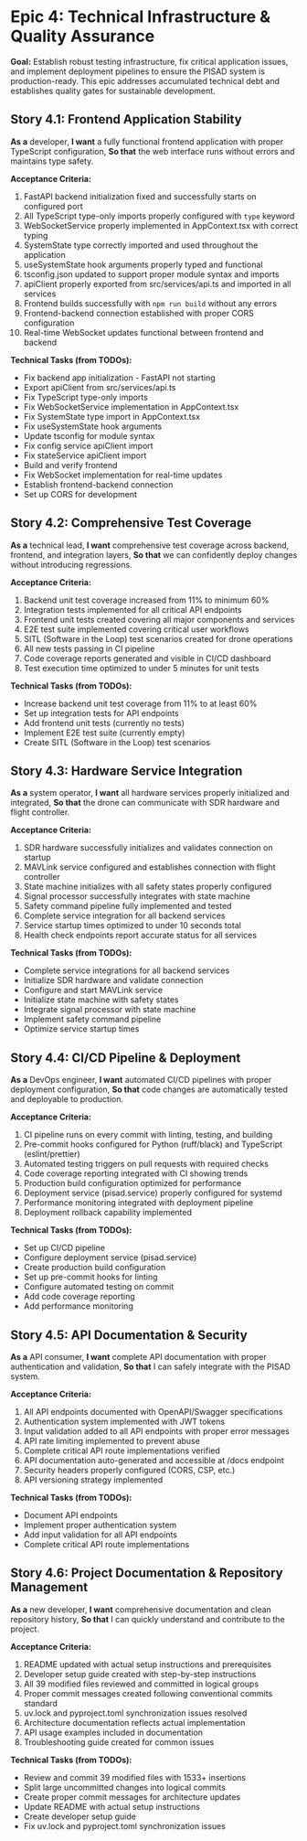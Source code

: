 # Epic 4: Technical Infrastructure & Quality Assurance

**Goal:** Establish robust testing infrastructure, fix critical application issues, and implement deployment pipelines to ensure the PISAD system is production-ready. This epic addresses accumulated technical debt and establishes quality gates for sustainable development.

## Story 4.1: Frontend Application Stability

**As a** developer,
**I want** a fully functional frontend application with proper TypeScript configuration,
**So that** the web interface runs without errors and maintains type safety.

**Acceptance Criteria:**

1. FastAPI backend initialization fixed and successfully starts on configured port
2. All TypeScript type-only imports properly configured with `type` keyword
3. WebSocketService properly implemented in AppContext.tsx with correct typing
4. SystemState type correctly imported and used throughout the application
5. useSystemState hook arguments properly typed and functional
6. tsconfig.json updated to support proper module syntax and imports
7. apiClient properly exported from src/services/api.ts and imported in all services
8. Frontend builds successfully with `npm run build` without any errors
9. Frontend-backend connection established with proper CORS configuration
10. Real-time WebSocket updates functional between frontend and backend

**Technical Tasks (from TODOs):**
- Fix backend app initialization - FastAPI not starting
- Export apiClient from src/services/api.ts
- Fix TypeScript type-only imports
- Fix WebSocketService implementation in AppContext.tsx
- Fix SystemState type import in AppContext.tsx
- Fix useSystemState hook arguments
- Update tsconfig for module syntax
- Fix config service apiClient import
- Fix stateService apiClient import
- Build and verify frontend
- Fix WebSocket implementation for real-time updates
- Establish frontend-backend connection
- Set up CORS for development

## Story 4.2: Comprehensive Test Coverage

**As a** technical lead,
**I want** comprehensive test coverage across backend, frontend, and integration layers,
**So that** we can confidently deploy changes without introducing regressions.

**Acceptance Criteria:**

1. Backend unit test coverage increased from 11% to minimum 60%
2. Integration tests implemented for all critical API endpoints
3. Frontend unit tests created covering all major components and services
4. E2E test suite implemented covering critical user workflows
5. SITL (Software in the Loop) test scenarios created for drone operations
6. All new tests passing in CI pipeline
7. Code coverage reports generated and visible in CI/CD dashboard
8. Test execution time optimized to under 5 minutes for unit tests

**Technical Tasks (from TODOs):**
- Increase backend unit test coverage from 11% to at least 60%
- Set up integration tests for API endpoints
- Add frontend unit tests (currently no tests)
- Implement E2E test suite (currently empty)
- Create SITL (Software in the Loop) test scenarios

## Story 4.3: Hardware Service Integration

**As a** system operator,
**I want** all hardware services properly initialized and integrated,
**So that** the drone can communicate with SDR hardware and flight controller.

**Acceptance Criteria:**

1. SDR hardware successfully initializes and validates connection on startup
2. MAVLink service configured and establishes connection with flight controller
3. State machine initializes with all safety states properly configured
4. Signal processor successfully integrates with state machine
5. Safety command pipeline fully implemented and tested
6. Complete service integration for all backend services
7. Service startup times optimized to under 10 seconds total
8. Health check endpoints report accurate status for all services

**Technical Tasks (from TODOs):**
- Complete service integrations for all backend services
- Initialize SDR hardware and validate connection
- Configure and start MAVLink service
- Initialize state machine with safety states
- Integrate signal processor with state machine
- Implement safety command pipeline
- Optimize service startup times

## Story 4.4: CI/CD Pipeline & Deployment

**As a** DevOps engineer,
**I want** automated CI/CD pipelines with proper deployment configuration,
**So that** code changes are automatically tested and deployable to production.

**Acceptance Criteria:**

1. CI pipeline runs on every commit with linting, testing, and building
2. Pre-commit hooks configured for Python (ruff/black) and TypeScript (eslint/prettier)
3. Automated testing triggers on pull requests with required checks
4. Code coverage reporting integrated with CI showing trends
5. Production build configuration optimized for performance
6. Deployment service (pisad.service) properly configured for systemd
7. Performance monitoring integrated with deployment pipeline
8. Deployment rollback capability implemented

**Technical Tasks (from TODOs):**
- Set up CI/CD pipeline
- Configure deployment service (pisad.service)
- Create production build configuration
- Set up pre-commit hooks for linting
- Configure automated testing on commit
- Add code coverage reporting
- Add performance monitoring

## Story 4.5: API Documentation & Security

**As a** API consumer,
**I want** complete API documentation with proper authentication and validation,
**So that** I can safely integrate with the PISAD system.

**Acceptance Criteria:**

1. All API endpoints documented with OpenAPI/Swagger specifications
2. Authentication system implemented with JWT tokens
3. Input validation added to all API endpoints with proper error messages
4. API rate limiting implemented to prevent abuse
5. Complete critical API route implementations verified
6. API documentation auto-generated and accessible at /docs endpoint
7. Security headers properly configured (CORS, CSP, etc.)
8. API versioning strategy implemented

**Technical Tasks (from TODOs):**
- Document API endpoints
- Implement proper authentication system
- Add input validation for all API endpoints
- Complete critical API route implementations

## Story 4.6: Project Documentation & Repository Management

**As a** new developer,
**I want** comprehensive documentation and clean repository history,
**So that** I can quickly understand and contribute to the project.

**Acceptance Criteria:**

1. README updated with actual setup instructions and prerequisites
2. Developer setup guide created with step-by-step instructions
3. All 39 modified files reviewed and committed in logical groups
4. Proper commit messages created following conventional commits standard
5. uv.lock and pyproject.toml synchronization issues resolved
6. Architecture documentation reflects actual implementation
7. API usage examples included in documentation
8. Troubleshooting guide created for common issues

**Technical Tasks (from TODOs):**
- Review and commit 39 modified files with 1533+ insertions
- Split large uncommitted changes into logical commits
- Create proper commit messages for architecture updates
- Update README with actual setup instructions
- Create developer setup guide
- Fix uv.lock and pyproject.toml synchronization issues
